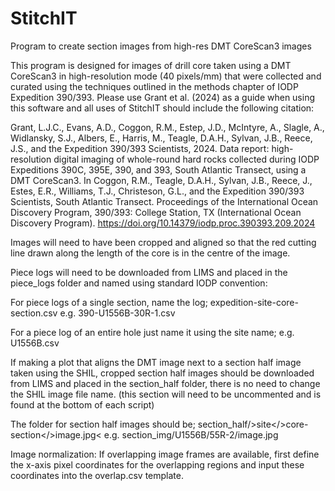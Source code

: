 # StitchIT
Program to create section images from high-res DMT CoreScan3 images

This program is designed for images of drill core taken using a DMT CoreScan3 in high-resolution mode (40 pixels/mm) that were collected and curated using the techniques outlined in the methods chapter of IODP Expedition 390/393. Please use Grant et al. (2024) as a guide when using this software and all uses of StitchIT should include the following citation:

Grant, L.J.C., Evans, A.D., Coggon, R.M., Estep, J.D., McIntyre, A., Slagle, A., Widlansky, S.J., Albers, E., Harris, M., Teagle, D.A.H., Sylvan, J.B., Reece, J.S., and the Expedition 390/393 Scientists, 2024. Data report: high-resolution digital imaging of whole-round hard rocks collected during IODP Expeditions 390C, 395E, 390, and 393, South Atlantic Transect, using a DMT CoreScan3. In Coggon, R.M., Teagle, D.A.H., Sylvan, J.B., Reece, J., Estes, E.R., Williams, T.J., Christeson, G.L., and the Expedition 390/393 Scientists, South Atlantic Transect.  Proceedings of the International Ocean Discovery Program, 390/393: College Station, TX (International Ocean Discovery Program). https://doi.org/10.14379/iodp.proc.390393.209.2024

Images will need to have been cropped and aligned so that the red cutting line drawn along the length of the core is in the centre of the image.

Piece logs will need to be downloaded from LIMS and placed in the piece_logs folder and named using standard IODP convention:

For piece logs of a single section, name the log; expedition-site-core-section.csv e.g. 390-U1556B-30R-1.csv

For a piece log of an entire hole just name it using the site name; e.g. U1556B.csv

If making a plot that aligns the DMT image next to a section half image taken using the SHIL, cropped section half images should be downloaded from LIMS and placed in the section_half folder, there is no need to change the SHIL image file name. (this section will need to be uncommented and is found at the bottom of each script)

The folder for section half images should be; section_half/>site</>core-section</>image.jpg< e.g. section_img/U1556B/55R-2/image.jpg

Image normalization:
If overlapping image frames are available, first define the x-axis pixel coordinates for the overlapping regions and input these coordinates into the overlap.csv template. 

